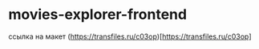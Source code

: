 # movies-explorer-frontend

ссылка на макет (https://transfiles.ru/c03op)[https://transfiles.ru/c03op]
